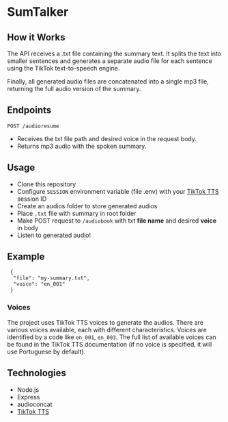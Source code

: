 # SumTalker
## How it Works
The API receives a .txt file containing the summary text. It splits the text into smaller sentences and generates a separate audio file for each sentence using the TikTok text-to-speech engine.

Finally, all generated audio files are concatenated into a single mp3 file, returning the full audio version of the summary.

## Endpoints
```POST /audioresume```
- Receives the txt file path and desired voice in the request body.
- Returns mp3 audio with the spoken summary.

## Usage
- Clone this repository
- Configure ```SESSION``` environment variable (file .env) with your [TikTok TTS](https://www.npmjs.com/package/tiktok-tts) session ID
- Create an audios folder to store generated audios
- Place ```.txt``` file with summary in root folder
- Make POST request to ```/audiobook``` with txt **file name** and desired **voice** in body
- Listen to generated audio!

## Example
  ```
   {
    "file": "my-summary.txt",
    "voice": "en_001"
   }
  ```
  ### Voices
  The project uses TikTok TTS voices to generate the audios. There are various voices available, each with different characteristics. Voices are identified by a code like ```en_001```, ```en_003```. The full list of available voices can be found in the TikTok TTS documentation (if no voice is specified, it will use Portuguese by default).

## Technologies
- Node.js
- Express
- audioconcat
- [TikTok TTS](https://www.npmjs.com/package/tiktok-tts)
